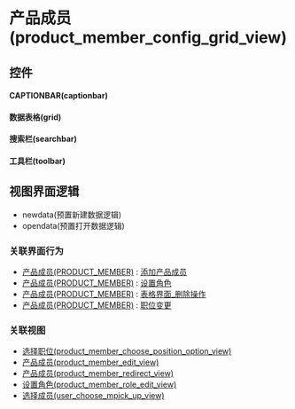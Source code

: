 # 产品成员(product_member_config_grid_view)  <!-- {docsify-ignore-all} -->



## 控件
#### CAPTIONBAR(captionbar)
#### 数据表格(grid)
#### 搜索栏(searchbar)
#### 工具栏(toolbar)

## 视图界面逻辑
  * newdata(预置新建数据逻辑)
  * opendata(预置打开数据逻辑)


### 关联界面行为
  * [产品成员(PRODUCT_MEMBER)](module/ProdMgmt/product_member) : [添加产品成员](module/ProdMgmt/product_member#界面行为)
  * [产品成员(PRODUCT_MEMBER)](module/ProdMgmt/product_member) : [设置角色](module/ProdMgmt/product_member#界面行为)
  * [产品成员(PRODUCT_MEMBER)](module/ProdMgmt/product_member) : [表格界面_删除操作](module/ProdMgmt/product_member#界面行为)
  * [产品成员(PRODUCT_MEMBER)](module/ProdMgmt/product_member) : [职位变更](module/ProdMgmt/product_member#界面行为)

### 关联视图
  * [选择职位(product_member_choose_position_option_view)](app/view/product_member_choose_position_option_view)
  * [产品成员(product_member_edit_view)](app/view/product_member_edit_view)
  * [产品成员(product_member_redirect_view)](app/view/product_member_redirect_view)
  * [设置角色(product_member_role_edit_view)](app/view/product_member_role_edit_view)
  * [选择成员(user_choose_mpick_up_view)](app/view/user_choose_mpick_up_view)

<script>
 const { createApp } = Vue
  createApp({
    data() {
      return {

      }
    }
  }).use(ElementPlus).mount('#app')
</script>